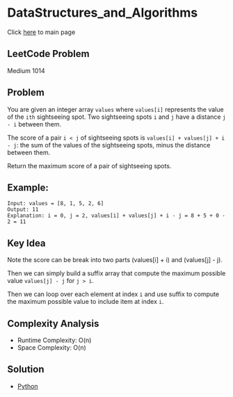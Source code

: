# DataStructures_and_Algorithms
Click [here](../../README.md) to main page

## LeetCode Problem
Medium 1014

## Problem
You are given an integer array `values` where `values[i]` represents the value of the `ith` sightseeing spot. Two sightseeing spots `i` and `j` have a distance `j - i` between them.

The score of a pair `i < j` of sightseeing spots is `values[i] + values[j] + i - j`: the sum of the values of the sightseeing spots, minus the distance between them.

Return the maximum score of a pair of sightseeing spots.
  
## Example:
```
Input: values = [8, 1, 5, 2, 6]
Output: 11
Explanation: i = 0, j = 2, values[i] + values[j] + i - j = 8 + 5 + 0 - 2 = 11
```

## Key Idea
Note the score can be break into two parts (values[i] + i) and (values[j] - j).

Then we can simply build a suffix array that compute the maximum possible value `values[j] - j` for `j > i`.

Then we can loop over each element at index `i` and use suffix to compute the maximum possible value to include item at index `i`.

## Complexity Analysis
- Runtime Complexity: O(n)
- Space Complexity: O(n)

## Solution
- [Python](./solution.py)
